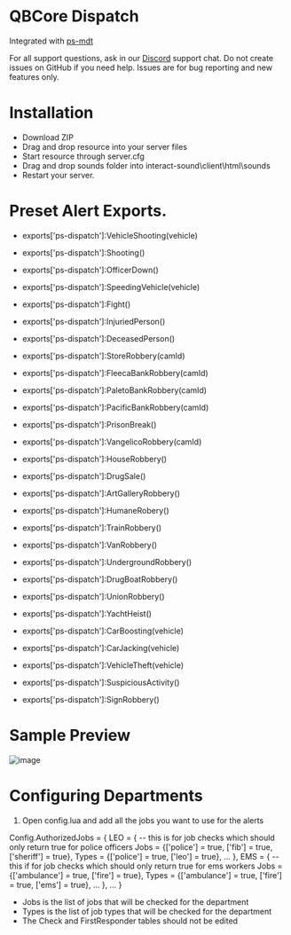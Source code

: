 # QBCore Dispatch

Integrated with [ps-mdt](https://github.com/Project-Sloth/ps-mdt)

For all support questions, ask in our [Discord](https://discord.com/invite/projectsloth) support chat. Do not create issues on GitHub if you need help. Issues are for bug reporting and new features only.

# Installation
- Download ZIP
- Drag and drop resource into your server files
- Start resource through server.cfg
- Drag and drop sounds folder into interact-sound\client\html\sounds
- Restart your server.

# Preset Alert Exports.

- exports['ps-dispatch']:VehicleShooting(vehicle)

- exports['ps-dispatch']:Shooting()

- exports['ps-dispatch']:OfficerDown()

- exports['ps-dispatch']:SpeedingVehicle(vehicle)

- exports['ps-dispatch']:Fight()

- exports['ps-dispatch']:InjuriedPerson()

- exports['ps-dispatch']:DeceasedPerson()

- exports['ps-dispatch']:StoreRobbery(camId)

- exports['ps-dispatch']:FleecaBankRobbery(camId)

- exports['ps-dispatch']:PaletoBankRobbery(camId)

- exports['ps-dispatch']:PacificBankRobbery(camId)

- exports['ps-dispatch']:PrisonBreak()

- exports['ps-dispatch']:VangelicoRobbery(camId)

- exports['ps-dispatch']:HouseRobbery()

- exports['ps-dispatch']:DrugSale()

- exports['ps-dispatch']:ArtGalleryRobbery()

- exports['ps-dispatch']:HumaneRobery()

- exports['ps-dispatch']:TrainRobbery()

- exports['ps-dispatch']:VanRobbery()

- exports['ps-dispatch']:UndergroundRobbery()

- exports['ps-dispatch']:DrugBoatRobbery()

- exports['ps-dispatch']:UnionRobbery()

- exports['ps-dispatch']:YachtHeist()

- exports['ps-dispatch']:CarBoosting(vehicle)

- exports['ps-dispatch']:CarJacking(vehicle)

- exports['ps-dispatch']:VehicleTheft(vehicle)

- exports['ps-dispatch']:SuspiciousActivity()

- exports['ps-dispatch']:SignRobbery()

# Sample Preview

![image](https://github.com/0Akre/ps-dispatch/assets/142453915/52cfe971-2547-4eaf-9f8c-96070a6d4a18)


# Configuring Departments
1. Open config.lua and add all the jobs you want to use for the alerts

Config.AuthorizedJobs = {
    LEO = { -- this is for job checks which should only return true for police officers
        Jobs = {['police'] = true, ['fib'] = true, ['sheriff'] = true},
        Types = {['police'] = true, ['leo'] = true},
        ...
    },
    EMS = { -- this if for job checks which should only return true for ems workers
        Jobs = {['ambulance'] = true, ['fire'] = true},
        Types = {['ambulance'] = true, ['fire'] = true, ['ems'] = true},
        ...
    },
    ...
}

- Jobs is the list of jobs that will be checked for the department
- Types is the list of job types that will be checked for the department
- The Check and FirstResponder tables should not be edited
